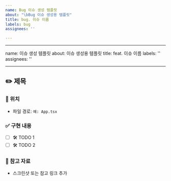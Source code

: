 ```yaml
---
name: Bug 이슈 생성 템플릿
about: "\bBug 이슈 생성용 템플릿"
title: bug. 이슈 이름
labels: bug
assignees: ''

---
```


---
name: 이슈 생성 템플릿
about: 이슈 생성용 템플릿
title: feat. 이슈 이름
labels: ''
assignees: ''

---

## ✏️ 제목  

### 📂 위치  
- 파일 경로: `예: App.tsx`  

### ✅ 구현 내용  
- [ ] 🛠️ TODO 1  
- [ ] 🛠️ TODO 2  

### 📸 참고 자료  
- 스크린샷 또는 참고 링크 추가
